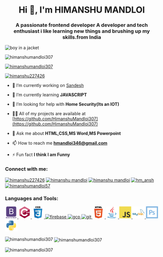 <h1 align="center">Hi 👋, I'm HIMANSHU MANDLOI</h1>
<h3 align="center">A passionate frontend developer A developer and tech enthusiast i like learning new things and brushing up my skills.from India</h3>

<img src="https://www.google.com/url?sa=i&url=https%3A%2F%2Fdev.to%2Fpedes%2Fmake-your-github-profile-great-again-oan&psig=AOvVaw1Btyu-4U_2wNRFAty6GUii&ust=1629009325209000&source=images&cd=vfe&ved=0CAsQjRxqFwoTCKjhoeryr_ICFQAAAAAdAAAAABAD" alt="boy in a jacket">

<p align="left"> <img src="https://komarev.com/ghpvc/?username=himanshumandloi307&label=Profile%20views&color=0e75b6&style=flat" alt="himanshumandloi307" /> </p>

<p align="left"> <a href="https://github.com/ryo-ma/github-profile-trophy"><img src="https://github-profile-trophy.vercel.app/?username=himanshumandloi307" alt="himanshumandloi307" /></a> </p>

<p align="left"> <a href="https://twitter.com/himanshu227426" target="blank"><img src="https://img.shields.io/twitter/follow/himanshu227426?logo=twitter&style=for-the-badge" alt="himanshu227426" /></a> </p>

- 🔭 I’m currently working on [Sandesh](https://sandesh-chat.netlify.app)

- 🌱 I’m currently learning **JAVASCRIPT**

- 🤝 I’m looking for help with **Home Security(Its an IOT)**

- 👨‍💻 All of my projects are available at [https://github.com/HimanshuMandloi307](https://github.com/HimanshuMandloi307)

- 💬 Ask me about **HTML,CSS,MS Word,MS Powerpoint**

- 📫 How to reach me **hmandloi346@gmail.com**

- ⚡ Fun fact **I think I am Funny**

<h3 align="left">Connect with me:</h3>
<p align="left">
<a href="https://twitter.com/himanshu227426" target="blank"><img align="center" src="https://raw.githubusercontent.com/rahuldkjain/github-profile-readme-generator/master/src/images/icons/Social/twitter.svg" alt="himanshu227426" height="30" width="40" /></a>
<a href="https://linkedin.com/in/himanshu mandloi" target="blank"><img align="center" src="https://raw.githubusercontent.com/rahuldkjain/github-profile-readme-generator/master/src/images/icons/Social/linked-in-alt.svg" alt="himanshu mandloi" height="30" width="40" /></a>
<a href="https://stackoverflow.com/users/himanshu mandloi" target="blank"><img align="center" src="https://raw.githubusercontent.com/rahuldkjain/github-profile-readme-generator/master/src/images/icons/Social/stack-overflow.svg" alt="himanshu mandloi" height="30" width="40" /></a>
<a href="https://instagram.com/hm_ansh" target="blank"><img align="center" src="https://raw.githubusercontent.com/rahuldkjain/github-profile-readme-generator/master/src/images/icons/Social/instagram.svg" alt="hm_ansh" height="30" width="40" /></a>
<a href="https://auth.geeksforgeeks.org/user/himanshumandloi57" target="blank"><img align="center" src="https://raw.githubusercontent.com/rahuldkjain/github-profile-readme-generator/master/src/images/icons/Social/geeks-for-geeks.svg" alt="himanshumandloi57" height="30" width="40" /></a>
</p>

<h3 align="left">Languages and Tools:</h3>
<p align="left"> <a href="https://getbootstrap.com" target="_blank"> <img src="https://raw.githubusercontent.com/devicons/devicon/master/icons/bootstrap/bootstrap-plain-wordmark.svg" alt="bootstrap" width="40" height="40"/> </a> <a href="https://www.w3schools.com/cpp/" target="_blank"> <img src="https://raw.githubusercontent.com/devicons/devicon/master/icons/cplusplus/cplusplus-original.svg" alt="cplusplus" width="40" height="40"/> </a> <a href="https://www.w3schools.com/css/" target="_blank"> <img src="https://raw.githubusercontent.com/devicons/devicon/master/icons/css3/css3-original-wordmark.svg" alt="css3" width="40" height="40"/> </a> <a href="https://firebase.google.com/" target="_blank"> <img src="https://www.vectorlogo.zone/logos/firebase/firebase-icon.svg" alt="firebase" width="40" height="40"/> </a> <a href="https://cloud.google.com" target="_blank"> <img src="https://www.vectorlogo.zone/logos/google_cloud/google_cloud-icon.svg" alt="gcp" width="40" height="40"/> </a> <a href="https://git-scm.com/" target="_blank"> <img src="https://www.vectorlogo.zone/logos/git-scm/git-scm-icon.svg" alt="git" width="40" height="40"/> </a> <a href="https://www.w3.org/html/" target="_blank"> <img src="https://raw.githubusercontent.com/devicons/devicon/master/icons/html5/html5-original-wordmark.svg" alt="html5" width="40" height="40"/> </a> <a href="https://www.java.com" target="_blank"> <img src="https://raw.githubusercontent.com/devicons/devicon/master/icons/java/java-original.svg" alt="java" width="40" height="40"/> </a> <a href="https://developer.mozilla.org/en-US/docs/Web/JavaScript" target="_blank"> <img src="https://raw.githubusercontent.com/devicons/devicon/master/icons/javascript/javascript-original.svg" alt="javascript" width="40" height="40"/> </a> <a href="https://www.mysql.com/" target="_blank"> <img src="https://raw.githubusercontent.com/devicons/devicon/master/icons/mysql/mysql-original-wordmark.svg" alt="mysql" width="40" height="40"/> </a> <a href="https://www.photoshop.com/en" target="_blank"> <img src="https://raw.githubusercontent.com/devicons/devicon/master/icons/photoshop/photoshop-line.svg" alt="photoshop" width="40" height="40"/> </a> <a href="https://www.python.org" target="_blank"> <img src="https://raw.githubusercontent.com/devicons/devicon/master/icons/python/python-original.svg" alt="python" width="40" height="40"/> </a> </p>

<p><img align="left" src="https://github-readme-stats.vercel.app/api/top-langs?username=himanshumandloi307&show_icons=true&locale=en&layout=compact" alt="himanshumandloi307" /></p>

<p>&nbsp;<img align="center" src="https://github-readme-stats.vercel.app/api?username=himanshumandloi307&show_icons=true&locale=en" alt="himanshumandloi307" /></p>

<p><img align="center" src="https://github-readme-streak-stats.herokuapp.com/?user=himanshumandloi307&" alt="himanshumandloi307" /></p>
